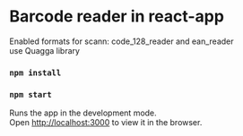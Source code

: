 # Barcode reader in react-app

Enabled formats for scann: code_128_reader and ean_reader<br />
use Quagga library

### `npm install`
### `npm start`

Runs the app in the development mode.<br />
Open [http://localhost:3000](http://localhost:3000) to view it in the browser.


